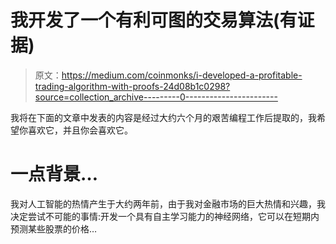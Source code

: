 # 我开发了一个有利可图的交易算法(有证据)

> 原文：<https://medium.com/coinmonks/i-developed-a-profitable-trading-algorithm-with-proofs-24d08b1c0298?source=collection_archive---------0----------------------->

我将在下面的文章中发表的内容是经过大约六个月的艰苦编程工作后提取的，我希望你喜欢它，并且你会喜欢它。

# 一点背景…

我对人工智能的热情产生于大约两年前，由于我对金融市场的巨大热情和兴趣，我决定尝试不可能的事情:开发一个具有自主学习能力的神经网络，它可以在短期内预测某些股票的价格…